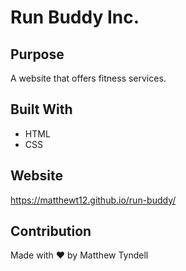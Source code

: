 # Run Buddy Inc.

## Purpose
A website that offers fitness services.

## Built With
* HTML 
* CSS

## Website 
https://matthewt12.github.io/run-buddy/

## Contribution
Made with ❤️ by Matthew Tyndell
